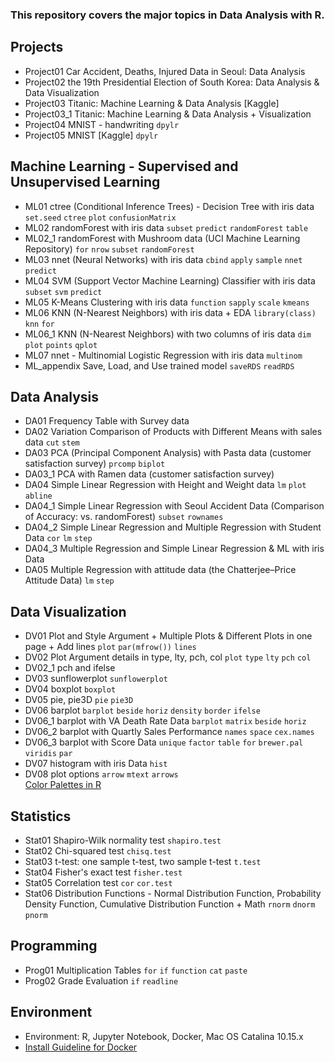 ### This repository covers the major topics in Data Analysis with R.

## Projects
* Project01 Car Accident, Deaths, Injured Data in Seoul: Data Analysis    
* Project02 the 19th Presidential Election of South Korea: Data Analysis & Data Visualization  
* Project03 Titanic: Machine Learning & Data Analysis [Kaggle]  
* Project03_1 Titanic: Machine Learning & Data Analysis + Visualization
* Project04 MNIST - handwriting `dpylr`  
* Project05 MNIST [Kaggle]  `dpylr`  

## Machine Learning - Supervised and Unsupervised Learning
* ML01 ctree (Conditional Inference Trees) - Decision Tree with iris data `set.seed` `ctree` `plot` `confusionMatrix`
* ML02 randomForest with iris data `subset` `predict` `randomForest` `table`  
* ML02_1 randomForest with Mushroom data (UCI Machine Learning Repository) `for` `nrow` `subset` `randomForest`  
* ML03 nnet (Neural Networks) with iris data `cbind` `apply` `sample` `nnet` `predict`   
* ML04 SVM (Support Vector Machine Learning) Classifier with iris data `subset` `svm` `predict`
* ML05 K-Means Clustering with iris data `function` `sapply` `scale` `kmeans`  
* ML06 KNN (N-Nearest Neighbors) with iris data + EDA `library(class)` `knn` `for`
* ML06_1 KNN (N-Nearest Neighbors) with two columns of iris data `dim` `plot` `points` `qplot`  
* ML07 nnet - Multinomial Logistic Regression with iris data `multinom`  
* ML_appendix Save, Load, and Use trained model  `saveRDS` `readRDS`

## Data Analysis
* DA01 Frequency Table with Survey data  
* DA02 Variation Comparison of Products with Different Means with sales data  `cut` `stem`  
* DA03 PCA (Principal Component Analysis) with Pasta data (customer satisfaction survey) `prcomp` `biplot`
* DA03_1 PCA with Ramen data (customer satisfaction survey)  
* DA04 Simple Linear Regression with Height and Weight data `lm` `plot` `abline`
* DA04_1 Simple Linear Regression with Seoul Accident Data (Comparison of Accuracy: vs. randomForest) `subset` `rownames`  
* DA04_2 Simple Linear Regression and Multiple Regression with Student Data `cor` `lm` `step`
* DA04_3 Multiple Regression and Simple Linear Regression & ML with iris Data 
* DA05 Multiple Regression with attitude data (the Chatterjee–Price Attitude Data) `lm` `step`

## Data Visualization
* DV01 Plot and Style Argument + Multiple Plots & Different Plots in one page + Add lines `plot` `par(mfrow())` `lines`
* DV02 Plot Argument details in type, lty, pch, col `plot` `type` `lty` `pch` `col`
* DV02_1 pch and ifelse
* DV03 sunflowerplot `sunflowerplot`  
* DV04 boxplot `boxplot`  
* DV05 pie, pie3D `pie` `pie3D`  
* DV06 barplot `barplot` `beside` `horiz` `density` `border` `ifelse`   
* DV06_1 barplot with VA Death Rate Data `barplot` `matrix` `beside` `horiz`  
* DV06_2 barplot with Quartly Sales Performance `names` `space` `cex.names`
* DV06_3 barplot with Score Data `unique` `factor` `table` `for` `brewer.pal` `viridis` `par`
* DV07 histogram with iris Data `hist`  
* DV08 plot options `arrow` `mtext` `arrows`  
[Color Palettes in R](https://rjbioinformatics.com/2016/07/10/creating-color-palettes-in-r/)


## Statistics
* Stat01 Shapiro-Wilk normality test `shapiro.test`
* Stat02 Chi-squared test `chisq.test`
* Stat03 t-test: one sample t-test, two sample t-test `t.test`  
* Stat04 Fisher's exact test `fisher.test`  
* Stat05 Correlation test `cor` `cor.test`  
* Stat06 Distribution Functions - Normal Distribution Function, Probability Density Function, Cumulative Distribution Function + Math `rnorm` `dnorm` `pnorm` 


## Programming
* Prog01 Multiplication Tables `for` `if`  `function` `cat` `paste`  
* Prog02 Grade Evaluation `if` `readline`  

## Environment
* Environment: R, Jupyter Notebook, Docker, Mac OS Catalina 10.15.x
* [Install Guideline for Docker](https://datascienceschool.net/view-notebook/03c5b5a96a614ee588a74f05c720e67c/)

